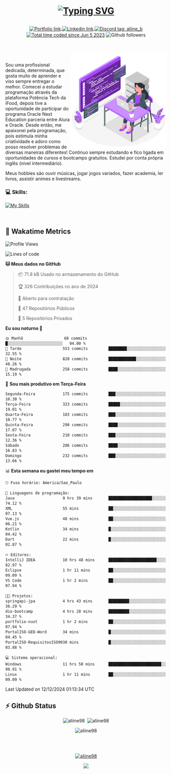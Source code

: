 # <p align = "center"><a href="https://git.io/typing-svg"><img src="https://readme-typing-svg.demolab.com?font=Space+Mono&size=28&pause=1000&duration=4000&color=8E58F7&vCenter=true&width=500&lines=%E2%9C%A8+Ol%C3%A1%2C+sou+Aline+Bevilacqua;%E2%9C%A8+Desenvolvedora+Web!" alt="Typing SVG" /></a></p>

<p align = "center">
    <a href="https://aliine98.github.io" target="_blank">
        <img alt="Portfolio link" align="center" src = "https://img.shields.io/badge/portfolio-8A2BE2?style=for-the-badge">
    </a>
    <a href="https://www.linkedin.com/in/aline-bevilacqua/" target="_blank">
        <img alt="Linkedin link" align="center" src = "https://img.shields.io/badge/LinkedIn-0077B5?style=for-the-badge&logo=linkedin&logoColor=white">
    </a>
    <a href="https://discord.com/" target="_blank">
        <img alt="Discord tag: aliine_b" align="center" src="https://img.shields.io/badge/-aliine__b-5865f2?style=flat-square&logo=Discord&logoColor=FFF" height="28">
    </a>
    <a href="https://wakatime.com/@aliine"><img src="https://wakatime.com/badge/user/d705bdc6-1244-4026-9380-8de8c1599f8d.svg?style=for-the-badge" alt="Total time coded since Jun 5 2023" align="center"/></a>
    <img alt="Github followers" align="center" src="https://img.shields.io/github/followers/Aliine98?style=for-the-badge&color=bf0f47&logo=github&logoColor=white">
</p><br>

<a href="https://storyset.com/"><img src="./assets/coding-amico.svg" width="300" align="right"></a>

<div align="left">
<br>

Sou uma profissional dedicada, determinada, que gosta muito de aprender e viso sempre entregar o melhor. Comecei a estudar programação através da plataforma Potência Tech da iFood, depois tive a oportunidade de participar do programa Oracle Next Education parceria entre Alura e Oracle. Desde então, me apaixonei pela programação, pois estimula minha criatividade e adoro como posso resolver problemas de diversas maneiras diferentes! Continuo sempre estudando e fico ligada em oportunidades de cursos e bootcamps gratuitos.
Estudei por conta própria inglês (nível intermediário).

Meus hobbies são ouvir músicas, jogar jogos variados, fazer academia, ler livros, assistir animes e livestreams.

### 💻 Skills:
[![My Skills](https://skillicons.dev/icons?i=html,css,js,java,tailwind,mysql,hibernate,ts,nuxt,angular,next,firebase,express,mongo&perline=5)](https://skillicons.dev)
</div>
<br>

## 🚀 Wakatime Metrics

<!--START_SECTION:waka-->
![Profile Views](http://img.shields.io/badge/Visualizac%C3%B5es%20do%20perfil-0-blue)

![Lines of code](https://img.shields.io/badge/Desde%20o%20Hello%20World%20eu%20escrevi-370.4%20thousand%20linhas%20de%20c%C3%B3digo-blue)

**🐱 Meus dados no GitHub** 

> 📦 71.8 kB Usado no armazenamento do GitHub 
 > 
> 🏆 326 Contribuições no ano de 2024
 > 
> 💼 Aberto para contratação
 > 
> 📜 47 Repositórios Públicos 
 > 
> 🔑 5 Repositórios Privados 
 > 
**Eu sou noturno 🦉** 

```text
🌞 Manhã                  68 commits          █░░░░░░░░░░░░░░░░░░░░░░░░   04.00 % 
🌆 Tarde                  553 commits         ████████░░░░░░░░░░░░░░░░░   32.55 % 
🌃 Noite                  820 commits         ████████████░░░░░░░░░░░░░   48.26 % 
🌙 Madrugada              258 commits         ████░░░░░░░░░░░░░░░░░░░░░   15.19 % 
```
📅 **Sou mais produtivo em Terça-Feira** 

```text
Segunda-Feira            175 commits         ███░░░░░░░░░░░░░░░░░░░░░░   10.30 % 
Terça-Feira              323 commits         █████░░░░░░░░░░░░░░░░░░░░   19.01 % 
Quarta-Feira             183 commits         ███░░░░░░░░░░░░░░░░░░░░░░   10.77 % 
Quinta-Feira             290 commits         ████░░░░░░░░░░░░░░░░░░░░░   17.07 % 
Sexta-Feira              210 commits         ███░░░░░░░░░░░░░░░░░░░░░░   12.36 % 
Sábado                   286 commits         ████░░░░░░░░░░░░░░░░░░░░░   16.83 % 
Domingo                  232 commits         ███░░░░░░░░░░░░░░░░░░░░░░   13.66 % 
```


📊 **Esta semana eu gastei meu tempo em** 

```text
🕑︎ Fuso horário: America/Sao_Paulo

💬 Linguagens de programação: 
Java                     9 hrs 39 mins       ███████████████████░░░░░░   74.12 % 
XML                      55 mins             ██░░░░░░░░░░░░░░░░░░░░░░░   07.13 % 
Vue.js                   48 mins             ██░░░░░░░░░░░░░░░░░░░░░░░   06.21 % 
Kotlin                   34 mins             █░░░░░░░░░░░░░░░░░░░░░░░░   04.42 % 
Dart                     22 mins             █░░░░░░░░░░░░░░░░░░░░░░░░   02.87 % 

🔥 Editores: 
IntelliJ IDEA            10 hrs 48 mins      █████████████████████░░░░   82.97 % 
Eclipse                  1 hr 11 mins        ██░░░░░░░░░░░░░░░░░░░░░░░   09.09 % 
VS Code                  1 hr 2 mins         ██░░░░░░░░░░░░░░░░░░░░░░░   07.94 % 

🐱‍💻 Projetos: 
springapi-jpa            4 hrs 43 mins       █████████░░░░░░░░░░░░░░░░   36.29 % 
dio-bootcamp             4 hrs 28 mins       █████████░░░░░░░░░░░░░░░░   34.37 % 
portfolio-nuxt           1 hr 2 mins         ██░░░░░░░░░░░░░░░░░░░░░░░   07.94 % 
PortalISO-GED-Word       34 mins             █░░░░░░░░░░░░░░░░░░░░░░░░   04.45 % 
PortalISO-RequisitosISO9030 mins             █░░░░░░░░░░░░░░░░░░░░░░░░   03.88 % 

💻 Sistema operacional: 
Windows                  11 hrs 50 mins      ███████████████████████░░   90.91 % 
Linux                    1 hr 11 mins        ██░░░░░░░░░░░░░░░░░░░░░░░   09.09 % 
```


 Last Updated on 12/12/2024 01:13:34 UTC
<!--END_SECTION:waka-->
 
## ⚡ Github Status

<p align="center"><img src="https://my-github-readme-stats-aliine98.vercel.app/api?username=aliine98&show_icons=true&locale=en&theme=radical" alt="aliine98" />&nbsp;&nbsp;<img src="https://my-github-readme-stats-aliine98.vercel.app/api/top-langs?username=aliine98&show_icons=true&locale=en&layout=compact&theme=radical&exclude_repo=my-github-readme-stats,my-github-readme-streak-stats,github-readme-streak-stats,ajax-com-js-puro" alt="aliine98" /></p>

<p align="center"><img src="https://my-github-readme-streak-stats.vercel.app?user=aliine98&theme=radical" alt="aliine98" /></p>

<br><br>
<p align="center"> <a href="https://github.com/ryo-ma/github-profile-trophy" target="_blank"><img src="https://github-profile-trophy.vercel.app/?username=aliine98&theme=radical&column=4" alt="aliine98" /></a> </p>

<p align="center"><img src="https://media4.giphy.com/media/C1bBFL2dMQxA4/giphy.gif?cid=ecf05e47z7xqxd7gboyuplq95r7v869x9bi8msk1upllpme2&ep=v1_gifs_search&rid=giphy.gif&ct=g" width="700"></p>
